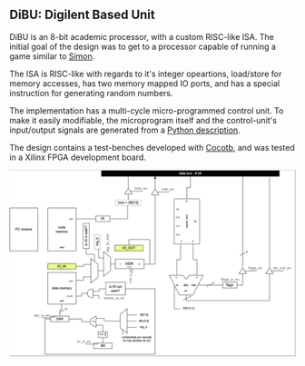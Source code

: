 ## DiBU: Digilent Based Unit

DiBU is an 8-bit academic processor, with a custom RISC-like ISA. The initial goal of the design was to get to a processor capable of running a game similar to [Simon](https://en.wikipedia.org/wiki/Simon_(game)). 

The ISA is RISC-like with regards to it's integer opeartions, load/store for memory accesses, has two memory mapped IO ports, and has a special instruction for generating random numbers.

The implementation has a multi-cycle micro-programmed control unit. To make it easily modifiable, the microprogram itself and the control-unit's input/output signals are generated from a [Python description](https://github.com/thepalbi/dibu-architecture/blob/main/dibu/microprogram.py#L14).

The design contains a test-benches developed with [Cocotb](https://www.cocotb.org/), and was tested in a Xilinx FPGA development board.

<img src="./dibu-datapath.png"></img>